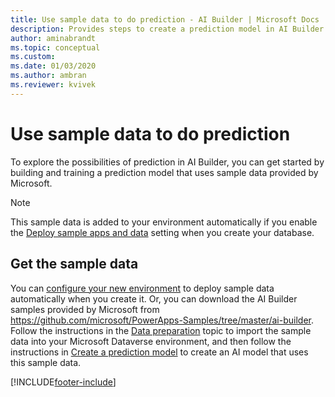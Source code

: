 ```yaml
---
title: Use sample data to do prediction - AI Builder | Microsoft Docs
description: Provides steps to create a prediction model in AI Builder using sample data provided by Microsoft.
author: aminabrandt
ms.topic: conceptual
ms.custom: 
ms.date: 01/03/2020
ms.author: ambran
ms.reviewer: kvivek
---
```


# Use sample data to do prediction

To explore the possibilities of prediction in AI Builder, you can get started by building and training a prediction model that uses sample data provided by Microsoft.

> [!NOTE]
> This sample data is added to your environment automatically if you enable the [Deploy sample apps and data](build-model.md#deploy-sample-apps-and-data) setting when you create your database.

## Get the sample data

You can [configure your new environment](build-model.md) to deploy sample data automatically when you create it. Or, you can download the AI Builder samples provided by Microsoft from <https://github.com/microsoft/PowerApps-Samples/tree/master/ai-builder>. Follow the instructions in the [Data preparation](prediction-data-prep.md) topic to import the sample data into your Microsoft Dataverse environment, and then follow the instructions in [Create a prediction model](prediction-create-model.md) to create an AI model that uses this sample data.


[!INCLUDE[footer-include](includes/footer-banner.md)]